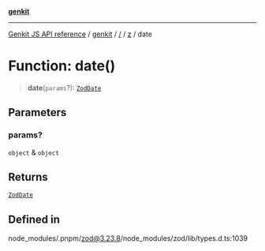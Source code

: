 [**genkit**](../../../README.md)

***

[Genkit JS API reference](../../../../README.md) / [genkit](../../../README.md) / [/](../../../README.md) / [z](../README.md) / date

# Function: date()

> **date**(`params`?): [`ZodDate`](../classes/ZodDate.md)

## Parameters

### params?

`object` & `object`

## Returns

[`ZodDate`](../classes/ZodDate.md)

## Defined in

node\_modules/.pnpm/zod@3.23.8/node\_modules/zod/lib/types.d.ts:1039

